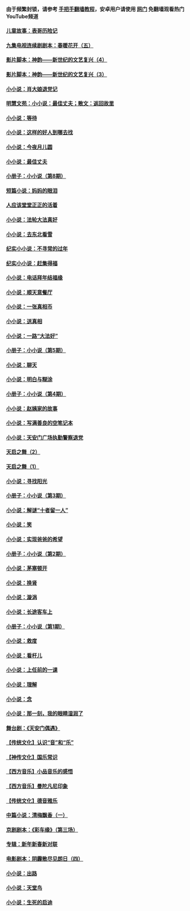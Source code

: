 #### 由于频繁封锁，请参考 [手把手翻墙教程](https://github.com/gfw-breaker/guides/wiki/)，安卓用户请使用 [网门](https://github.com/gfw-breaker/nogfw/blob/master/dl.md?t=05211201) 免翻墙观看热门YouTube频道 

#### [儿童故事：表哥历险记](../pages/328/383535.md?t=05211201) 

#### [九集电视连续剧剧本：春暖花开（五）](../pages/328/275919.md?t=05211201) 

#### [影片脚本：神韵——新世纪的文艺复兴（4）](../pages/328/266089.md?t=05211201) 

#### [影片脚本：神韵——新世纪的文艺复兴（3）](../pages/328/266087.md?t=05211201) 

#### [小小说：肖大娘退党记](../pages/328/239807.md?t=05211201) 

#### [明慧文苑：小小说：最佳丈夫；散文：返回故里](../pages/328/3439.md?t=05211201) 

#### [小小说：等待](../pages/328/223927.md?t=05211201) 

#### [小小说：这样的好人到哪去找](../pages/328/209396.md?t=05211201) 

#### [小小说：今夜月儿圆](../pages/328/193588.md?t=05211201) 

#### [小小说：最佳丈夫](../pages/328/190938.md?t=05211201) 

#### [小册子：小小说（第8期）](../pages/328/188202.md?t=05211201) 

#### [短篇小说：妈妈的眼泪](../pages/328/187712.md?t=05211201) 

#### [人应该堂堂正正的活着](../pages/328/182430.md?t=05211201) 

#### [小小说：法轮大法真好](../pages/328/174669.md?t=05211201) 

#### [小小说：去东北看雪](../pages/328/173882.md?t=05211201) 

#### [纪实小小说：不寻常的过年](../pages/328/173187.md?t=05211201) 

#### [纪实小小说：赶集得福](../pages/328/172652.md?t=05211201) 

#### [小小说：电话拜年结福缘](../pages/328/172533.md?t=05211201) 

#### [小小说：顺天意餐厅](../pages/328/170182.md?t=05211201) 

#### [小小说：一张真相币](../pages/328/169410.md?t=05211201) 

#### [小小说：送真相](../pages/328/166713.md?t=05211201) 

#### [小小说：一路“大法好”](../pages/328/162016.md?t=05211201) 

#### [小册子：小小说（第5期）](../pages/328/161131.md?t=05211201) 

#### [小小说：聊天](../pages/328/159640.md?t=05211201) 

#### [小小说：明白与糊涂](../pages/328/158101.md?t=05211201) 

#### [小册子：小小说（第4期）](../pages/328/158006.md?t=05211201) 

#### [小小说：赵姨家的故事](../pages/328/157843.md?t=05211201) 

#### [小小说：写满善良的空笔记本](../pages/328/157382.md?t=05211201) 

#### [小小说：天安门广场执勤警察退党](../pages/328/156982.md?t=05211201) 

#### [天启之舞（2）](../pages/328/153440.md?t=05211201) 

#### [天启之舞（1）](../pages/328/153439.md?t=05211201) 

#### [小小说：寻找阳光](../pages/328/153065.md?t=05211201) 

#### [小册子：小小说（第3期）](../pages/328/151715.md?t=05211201) 

#### [小小说：解谜“十者留一人”](../pages/328/148967.md?t=05211201) 

#### [小小说：笑](../pages/328/148905.md?t=05211201) 

#### [小小说：实现爸爸的希望](../pages/328/148096.md?t=05211201) 

#### [小册子：小小说（第2期）](../pages/328/147214.md?t=05211201) 

#### [小小说：茅塞顿开](../pages/328/147030.md?t=05211201) 

#### [小小说：换肾](../pages/328/146770.md?t=05211201) 

#### [小小说：漩涡](../pages/328/146683.md?t=05211201) 

#### [小小说：长途客车上](../pages/328/145076.md?t=05211201) 

#### [小册子：小小说（第1期）](../pages/328/143963.md?t=05211201) 

#### [小小说：救度](../pages/328/143927.md?t=05211201) 

#### [小小说：看杆儿](../pages/328/142137.md?t=05211201) 

#### [小小说：上任前的一课](../pages/328/140808.md?t=05211201) 

#### [小小说：理解](../pages/328/140476.md?t=05211201) 

#### [小小说：念](../pages/328/139513.md?t=05211201) 

#### [小小说：那一刻，我的眼睛湿润了](../pages/328/138476.md?t=05211201) 

#### [舞台剧：《天安门偶遇》](../pages/328/117155.md?t=05211201) 

#### [【传统文化】认识“音”和“乐”](../pages/328/108667.md?t=05211201) 

#### [【神传文化】国乐常识](../pages/328/104225.md?t=05211201) 

#### [【西方音乐】小品音乐的感悟](../pages/328/102924.md?t=05211201) 

#### [【西方音乐】曼陀凡尼印象](../pages/328/102922.md?t=05211201) 

#### [【传统文化】德音雅乐](../pages/328/102923.md?t=05211201) 

#### [中篇小说：清梅飘香（一）](../pages/328/101058.md?t=05211201) 

#### [京剧剧本：《彩车缘》（第三场）](../pages/328/96434.md?t=05211201) 

#### [专辑：新年新春新对联](../pages/328/94991.md?t=05211201) 

#### [电影剧本：阴霾散尽见朗日（四）](../pages/328/87081.md?t=05211201) 

#### [小小说：出路](../pages/328/84848.md?t=05211201) 

#### [小小说：天堂鸟](../pages/328/83084.md?t=05211201) 

#### [小小说：生死的启迪](../pages/328/70977.md?t=05211201) 

